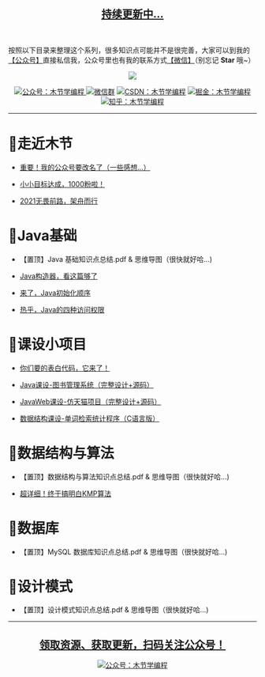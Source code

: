 
<p align="center" style="color:blue">
  <a href="https://mp.weixin.qq.com/s/XWVcn-h-MpkFpohNWG0_8g">
    <h2 align="center">
        持续更新中...
    </h2>
  </a>
</p>

<p>
	<br>
</p>

按照以下目录来整理这个系列，很多知识点可能并不是很完善，大家可以到我的[【公众号】](#公众号)直接私信我，公众号里也有我的联系方式[【微信】](#微信)（别忘记 **Star** 哦~）

<p align="center">
    <a href="https://mp.weixin.qq.com/s/XWVcn-h-MpkFpohNWG0_8g" target="_blank">
        <img src="https://cdn.jsdelivr.net/gh/MujieJava/BlogImages/images/javastudy.png" width=""/>
    </a>
</p>

<p align="center">
  <a href="#公众号">
    <img src="https://img.shields.io/badge/%E5%85%AC%E4%BC%97%E5%8F%B7-木节学编程-green.svg" alt="公众号：木节学编程">
  </a>
  <a href="#微信"><img src="https://shields.io/badge/weChat-%E5%BE%AE%E4%BF%A1%E6%8A%80%E6%9C%AF%E7%BE%A4-critical" alt="微信群"></a>
  <a href="https://blog.csdn.net/Aimetoi"><img src="https://img.shields.io/badge/csdn-CSDN-red.svg" alt="CSDN：木节学编程"></a>
  <a href="https://juejin.cn/user/114004942666824"><img src="https://img.shields.io/badge/juejin-掘金-blue.svg" alt="掘金：木节学编程"></a>
  <a href="https://www.zhihu.com/people/aime-toi"><img src="https://img.shields.io/badge/zhihu-知乎-informational" alt="知乎：木节学编程"></a>
</p>

---

# 🏓走近木节

- [重要！我的公众号要改名了（一些感想...）](https://mp.weixin.qq.com/s/rH5LEXyvXOH_XMnuw7qiFQ)

- [小小目标达成，1000粉啦！](https://mp.weixin.qq.com/s/JofLaIzAqXiaRIEN_uFbwQ)

- [2021无畏前路，架舟而行](https://mp.weixin.qq.com/s/XWVcn-h-MpkFpohNWG0_8g)

# 📘Java基础

- 【置顶】Java 基础知识点总结.pdf & 思维导图（很快就好哈...)

- [Java构造器，看这篇够了](https://mp.weixin.qq.com/s/L3zblDGjhOCNtrh_ogpVLw)

- [来了，Java初始化顺序](https://mp.weixin.qq.com/s/eeWhPS0HfxyA_kamBiDkag)

- [热乎，Java的四种访问权限](https://mp.weixin.qq.com/s/nsu1FOJ4BTUntgVlpu3rgA)

# 🎉课设小项目

- [你们要的表白代码，它来了！](https://mp.weixin.qq.com/s/zQBD3A183GwuPOrH8r3BxA)

- [Java课设-图书管理系统（完整设计+源码）](https://mp.weixin.qq.com/s/uL12TilnEDyS8noo_yUfzw)

- [JavaWeb课设-仿天猫项目（完整设计+源码）](https://mp.weixin.qq.com/s/TzxIkVvNEN_7vNkeK4lYyA)

- [数据结构课设-单词检索统计程序（C语言版）](https://mp.weixin.qq.com/s/GcXBOp5j4bAvh5gbUTOw-A)

# 🔧数据结构与算法

- 【置顶】数据结构与算法知识点总结.pdf & 思维导图（很快就好哈...)

- [超详细！终于搞明白KMP算法](https://mp.weixin.qq.com/s/Tzd-VCNOrNJeKDVh_hVHLA)

# 💾数据库

- 【置顶】MySQL 数据库知识点总结.pdf & 思维导图（很快就好哈...)


# 📝设计模式

- 【置顶】设计模式知识点总结.pdf & 思维导图（很快就好哈...)

---

<p>
	<a name="微信"></a>
	<a name="公众号"></a>
</p>


<p align="center" style="color:blue">
  <a href="https://mp.weixin.qq.com/s/XWVcn-h-MpkFpohNWG0_8g">
    <h2 align="center">
        领取资源、获取更新，扫码关注公众号！
    </h2>
  </a>
</p>

<p align="center">
    <a href="https://mp.weixin.qq.com/s/XWVcn-h-MpkFpohNWG0_8g" target="_blank">
        <img src="https://cdn.jsdelivr.net/gh/MujieJava/BlogImages/images/github仓库公众号二维码.jpg" width="" alt="公众号：木节学编程"/>
    </a>
</p>